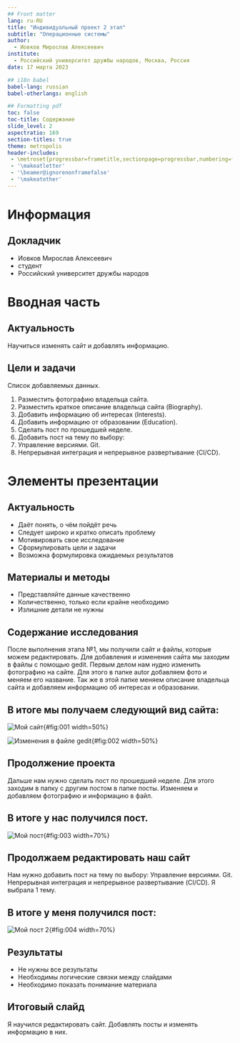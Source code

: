 ```yaml
---
## Front matter
lang: ru-RU
title: "Индивидуальный проект 2 этап"
subtitle: "Операционные системы"
author:
  - Иовков Мирослав Алексеевич
institute:
  - Российский университет дружбы народов, Москва, Россия
date: 17 марта 2023

## i18n babel
babel-lang: russian
babel-otherlangs: english

## Formatting pdf
toc: false
toc-title: Содержание
slide_level: 2
aspectratio: 169
section-titles: true
theme: metropolis
header-includes:
 - \metroset{progressbar=frametitle,sectionpage=progressbar,numbering=fraction}
 - '\makeatletter'
 - '\beamer@ignorenonframefalse'
 - '\makeatother'
---
```


# Информация

## Докладчик

  * Иовков Мирослав Алексеевич
  * студент
  * Российский университет дружбы народов


# Вводная часть

## Актуальность

Научиться изменять сайт и добавлять информацию.


## Цели и задачи

Список добавляемых данных.
1. Разместить фотографию владельца сайта.
2. Разместить краткое описание владельца сайта (Biography).
3. Добавить информацию об интересах (Interests).
4. Добавить информацию от образовании (Education).
5. Сделать пост по прошедшей неделе.
6. Добавить пост на тему по выбору:
7. Управление версиями. Git.
8. Непрерывная интеграция и непрерывное развертывание (CI/CD).

# Элементы презентации

## Актуальность

- Даёт понять, о чём пойдёт речь
- Следует широко и кратко описать проблему
- Мотивировать свое исследование
- Сформулировать цели и задачи
- Возможна формулировка ожидаемых результатов


## Материалы и методы

- Представляйте данные качественно
- Количественно, только если крайне необходимо
- Излишние детали не нужны

## Содержание исследования

После выполнения этапа №1, мы получили сайт и файлы, которые можем редактировать. Для добавления и изменения сайта мы заходим в файлы с помощью gedit. 
Первым делом нам нудно изменить фотографию на сайте. Для этого в папке autor добавляем фото и меняем его название. 
Так же в этой папке меняем описание владельца сайта и добавляем информацию об интересах и образовании. 
## В итоге мы получаем следующий вид сайта:

 ![Мой сайт](image/1.png){#fig:001 width=50%}
 
  ![Изменения в файле gedit](image/2.png){#fig:002 width=50%}

## Продолжение проекта

Дальше нам нужно сделать пост по прошедшей неделе. 
Для этого заходим в папку с другим постом в папке посты. Изменяем и добавляем фотографию и информацию в файл. 

## В итоге у нас получился пост.

![Мой пост](image/3.png){#fig:003 width=70%}

## Продолжаем редактировать наш сайт 

Нам нужно добавить пост на тему по выбору:
Управление версиями. Git.
Непрерывная интеграция и непрерывное развертывание (CI/CD).
Я выбрала 1 тему.

## В итоге у меня получился пост:

![Мой пост 2](image/4.png){#fig:004 width=70%}

## Результаты

- Не нужны все результаты
- Необходимы логические связки между слайдами
- Необходимо показать понимание материала


## Итоговый слайд

Я научился редактировать сайт. Добавлять посты и изменять информацию в них.


